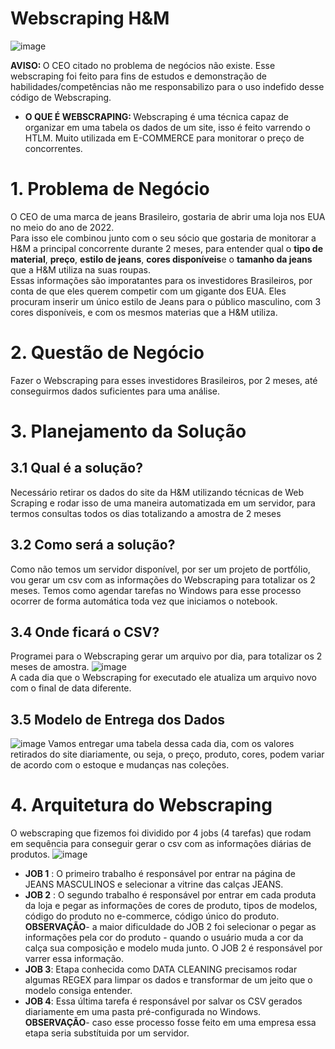 # Webscraping H&M 

![image](https://user-images.githubusercontent.com/94385953/148562978-f79cb28b-da2c-4ce3-9d4b-8077aad3e671.png)

 <b> AVISO: </b> O CEO citado no problema de negócios não existe. Esse webscraping foi feito para fins de estudos e demonstração de habilidades/competências não me responsabilizo para o uso indefido desse código de Webscraping. 
 <br>
  * <b> O QUE É WEBSCRAPING: </b> Webscraping é uma técnica capaz de organizar em uma tabela os dados de um site, isso é feito varrendo o HTLM. Muito utilizada em E-COMMERCE para monitorar o preço de concorrentes. 
 
 

 # 1. Problema de Negócio 
 O CEO de uma marca de jeans Brasileiro, gostaria de abrir uma loja nos EUA no meio do ano de 2022. 
 <br> Para isso ele combinou junto com o seu sócio que gostaria de monitorar a H&M a principal concorrente durante 2 meses, para entender qual o  <b>  tipo de material</b>, <b> preço</b>, <b> estilo de jeans</b>, <b> cores disponíveis</b>e o  <b> tamanho da jeans </b> que a H&M utiliza na suas roupas. 
 <br> Essas informações são imporatantes para os investidores Brasileiros, por conta de que eles querem competir com um gigante dos EUA. Eles procuram inserir um único estilo de Jeans para o público masculino, com 3 cores disponíveis, e com os mesmos materias que a H&M utiliza. 
 

 # 2. Questão de Negócio 
 Fazer o Webscraping para esses investidores Brasileiros, por 2 meses, até conseguirmos dados suficientes para uma análise. 
 
 # 3. Planejamento da Solução 
 
 ## 3.1 Qual é a solução? 
 Necessário retirar os dados do site da H&M utilizando técnicas de Web Scraping e rodar isso de uma maneira automatizada em um servidor, para termos consultas todos os dias totalizando a amostra de 2 meses 
 
 ## 3.2 Como será a solução? 
 Como não temos um servidor disponível, por ser um projeto de portfólio, vou gerar um csv com as informações do Webscraping para totalizar os 2 meses. Temos como agendar tarefas no Windows para esse processo ocorrer de forma automática toda vez que iniciamos o notebook. 
 
 ## 3.4 Onde ficará o CSV? 
Programei para o Webscraping gerar um arquivo por dia, para totalizar os 2 meses de amostra. 
 ![image](https://user-images.githubusercontent.com/94385953/148567479-0b096e52-ca07-48b5-9d00-4660e58de4ff.png)
  <br>
  A cada dia que o Webscraping for executado ele atualiza um arquivo novo com o final de data diferente. 
  
  ## 3.5 Modelo de Entrega dos Dados 
![image](https://user-images.githubusercontent.com/94385953/148568519-8c208c5d-0840-462e-8a30-8b0ccb46aa5e.png)
Vamos entregar uma tabela dessa cada dia, com os valores retirados do site diariamente, ou seja, o preço, produto, cores, podem variar de acordo com o estoque e mudanças nas coleções.


# 4. Arquitetura do Webscraping
O webscraping que fizemos foi dividido por 4 jobs (4 tarefas) que rodam em sequência para conseguir gerar o csv com as informações diárias de produtos. 
![image](https://user-images.githubusercontent.com/94385953/148576978-17f4a841-00cd-4a6e-b776-d5a599e4a84f.png)
<br> 
* **JOB 1** : O primeiro trabalho é responsável por entrar na página de JEANS MASCULINOS e selecionar a vitrine das calças JEANS.
* **JOB 2** : O segundo trabalho é responsável por entrar em cada produta da loja e pegar as informações de cores de produto, tipos de modelos, código do produto no e-commerce, código único do produto.
<br>**OBSERVAÇÃO**- a maior dificuldade do JOB 2 foi selecionar o pegar as informações pela cor do produto - quando o usuário muda a cor da calça sua composição e modelo muda junto. O JOB 2 é responsável por varrer essa informação. 
* **JOB 3**: Etapa conhecida como DATA CLEANING precisamos rodar algumas REGEX para limpar os dados e transformar de um jeito que o modelo consiga entender. 
* **JOB 4**: Essa última tarefa é responsável por salvar os CSV gerados diariamente em uma pasta pré-configurada no Windows. 
**OBSERVAÇÃO**- caso esse processo fosse feito em uma empresa essa etapa seria substítuida por um servidor. 



